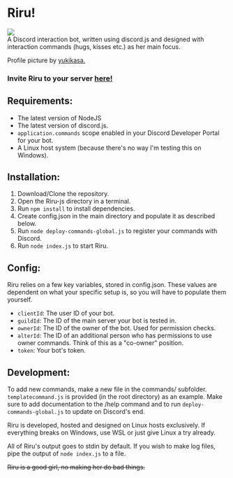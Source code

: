 # Riru!
![](https://cdn.discordapp.com/attachments/924613221627854909/930915390639444018/riru.png)  
A Discord interaction bot, written using discord.js and designed with interaction commands (hugs, kisses etc.) as her main focus.  

Profile picture by [yukikasa.](https://www.pixiv.net/en/users/260958)

### Invite Riru to your server [here!](https://discord.com/oauth2/authorize?client_id=986692486300852244&permissions=51200&scope=bot%20applications.commands)

## Requirements:
- The latest version of NodeJS
- The latest version of discord.js.
- `application.commands` scope enabled in your Discord Developer Portal for your bot.
- A Linux host system (because there's no way I'm testing this on Windows).

## Installation:
1. Download/Clone the repository.
2. Open the Riru-js directory in a terminal.
3. Run `npm install` to install dependencies.
4. Create config.json in the main directory and populate it as described below.
5. Run `node deploy-commands-global.js` to register your commands with Discord.
6. Run `node index.js` to start Riru.

## Config:

Riru relies on a few key variables, stored in config.json. These values are dependent on what your specific setup is, so you will have to populate them yourself.

- `clientId`: The user ID of your bot.
- `guildId`: The ID of the main server your bot is tested in.
- `ownerId`: The ID of the owner of the bot. Used for permission checks.
- `alterId`: The ID of an additional person who has permissions to use owner commands. Think of this as a "co-owner" position.
- `token`: Your bot's token.

## Development:

To add new commands, make a new file in the commands/ subfolder. `templatecommand.js` is provided (in the root directory) as an example. Make sure to add documentation to the /help command and to run `deploy-commands-global.js` to update on Discord's end.

Riru is developed, hosted and designed on Linux hosts exclusively. If everything breaks on Windows, use WSL or just give Linux a try already.

All of Riru's output goes to stdin by default. If you wish to make log files, pipe the output of `node index.js` to a file.

~~Riru is a good girl, no making her do bad things.~~
